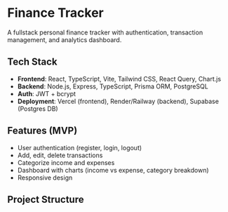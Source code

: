 # Finance Tracker

A fullstack personal finance tracker with authentication, transaction management, and analytics dashboard.

## Tech Stack
- **Frontend**: React, TypeScript, Vite, Tailwind CSS, React Query, Chart.js
- **Backend**: Node.js, Express, TypeScript, Prisma ORM, PostgreSQL
- **Auth**: JWT + bcrypt
- **Deployment**: Vercel (frontend), Render/Railway (backend), Supabase (Postgres DB)

## Features (MVP)
- User authentication (register, login, logout)
- Add, edit, delete transactions
- Categorize income and expenses
- Dashboard with charts (income vs expense, category breakdown)
- Responsive design

## Project Structure
